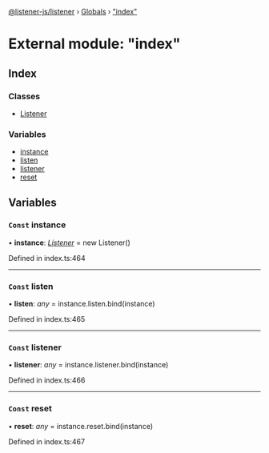 [@listener-js/listener](../README.md) › [Globals](../globals.md) › ["index"](_index_.md)

# External module: "index"


## Index

### Classes

* [Listener](../classes/_index_.listener.md)

### Variables

* [instance](_index_.md#const-instance)
* [listen](_index_.md#const-listen)
* [listener](_index_.md#const-listener)
* [reset](_index_.md#const-reset)

## Variables

### `Const` instance

• **instance**: *[Listener](../classes/_index_.listener.md)* =  new Listener()

Defined in index.ts:464

___

### `Const` listen

• **listen**: *any* =  instance.listen.bind(instance)

Defined in index.ts:465

___

### `Const` listener

• **listener**: *any* =  instance.listener.bind(instance)

Defined in index.ts:466

___

### `Const` reset

• **reset**: *any* =  instance.reset.bind(instance)

Defined in index.ts:467
